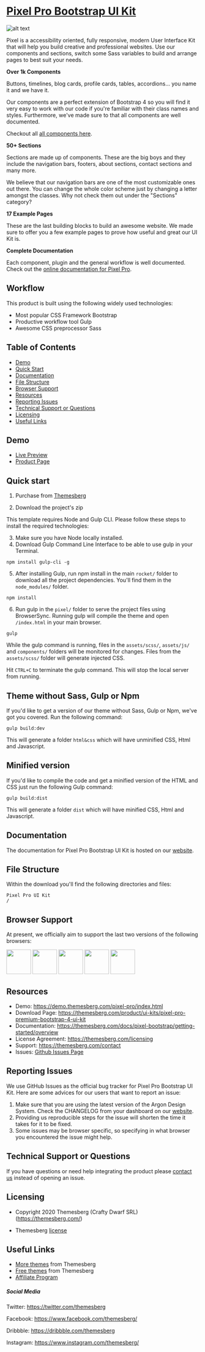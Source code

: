 # [Pixel Pro Bootstrap UI Kit](https://demo.themesberg.com/pixel-pro/)

![alt text](https://themesberg.s3.us-east-2.amazonaws.com/public/products/pixel-pro/pixel-pro-preview.jpg "Pixel Pro Bootstrap UI Kit")

Pixel is a accessibility oriented, fully responsive, modern User Interface Kit that will help you build creative and professional websites. Use our components and sections, switch some Sass variables to build and arrange pages to best suit your needs.

**Over 1k Components**

Buttons, timelines, blog cards, profile cards, tables, accordions... you name it and we have it.

Our components are a perfect extension of Bootstrap 4 so you will find it very easy to work with our code if you're familiar with their class names and styles. Furthermore, we've made sure to that all components are well documented.

Checkout all [all components here](https://demo.themesberg.com/pixel-pro/html/components/all.html).

**50+ Sections**

Sections are made up of components. These are the big boys and they include the navigation bars, footers, about sections, contact sections and many more.

We believe that our navigation bars are one of the most customizable ones out there. You can change the whole color scheme just by changing a letter amongst the classes. Why not check them out under the "Sections" category?

**17 Example Pages**

These are the last building blocks to build an awesome website. We made sure to offer you a few example pages to prove how useful and great our UI Kit is.

**Complete Documentation**

Each component, plugin and the general workflow is well documented. Check out the [online documentation for Pixel Pro](https://themesberg.com/docs/pixel-bootstrap/getting-started/overview).

## Workflow

This product is built using the following widely used technologies:

- Most popular CSS Framework Bootstrap
- Productive workflow tool Gulp
- Awesome CSS preprocessor Sass

## Table of Contents

* [Demo](#demo)
* [Quick Start](#quick-start)
* [Documentation](#documentation)
* [File Structure](#file-structure)
* [Browser Support](#browser-support)
* [Resources](#resources)
* [Reporting Issues](#reporting-issues)
* [Technical Support or Questions](#technical-support-or-questions)
* [Licensing](#licensing)
* [Useful Links](#useful-links)

## Demo

-   [Live Preview](https://demo.themesberg.com/pixel-pro/)
-   [Product Page](https://themesberg.com/product/ui-kits/pixel-pro-premium-bootstrap-4-ui-kit)

## Quick start

1. Purchase from [Themesberg](https://themesberg.com/product/ui-kits/pixel-pro-premium-bootstrap-4-ui-kit)

2. Download the project's zip

This template requires Node and Gulp CLI. Please follow these steps to install the required technologies:

3. Make sure you have Node locally installed.
4. Download Gulp Command Line Interface to be able to use gulp in your Terminal.

```
npm install gulp-cli -g
```

5. After installing Gulp, run npm install in the main `rocket/` folder to download all the project dependencies. You'll find them in the `node_modules/` folder.

```
npm install
```

6. Run gulp in the `pixel/` folder to serve the project files using BrowserSync. Running gulp will compile the theme and open `/index.html` in your main browser.

```
gulp
```

While the gulp command is running, files in the `assets/scss/`, `assets/js/` and `components/` folders will be monitored for changes. Files from the `assets/scss/` folder will generate injected CSS.

Hit `CTRL+C` to terminate the gulp command. This will stop the local server from running.

## Theme without Sass, Gulp or Npm

If you'd like to get a version of our theme without Sass, Gulp or Npm, we've got you covered. Run the following command:

```
gulp build:dev
```

This will generate a folder `html&css` which will have unminified CSS, Html and Javascript.

## Minified version

If you'd like to compile the code and get a minified version of the HTML and CSS just run the following Gulp command:

```
gulp build:dist
```

This will generate a folder `dist` which will have minified CSS, Html and Javascript.

## Documentation
The documentation for Pixel Pro Bootstrap UI Kit is hosted on our [website](https://themesberg.com/docs/pixel-bootstrap/getting-started/overview).

## File Structure
Within the download you'll find the following directories and files:

```
Pixel Pro UI Kit
/

```


## Browser Support

At present, we officially aim to support the last two versions of the following browsers:

<img src="https://s3.amazonaws.com/creativetim_bucket/github/browser/chrome.png" width="64" height="64"> <img src="https://s3.amazonaws.com/creativetim_bucket/github/browser/firefox.png" width="64" height="64"> <img src="https://s3.amazonaws.com/creativetim_bucket/github/browser/edge.png" width="64" height="64"> <img src="https://s3.amazonaws.com/creativetim_bucket/github/browser/safari.png" width="64" height="64"> <img src="https://s3.amazonaws.com/creativetim_bucket/github/browser/opera.png" width="64" height="64">

## Resources
- Demo: <https://demo.themesberg.com/pixel-pro/index.html>
- Download Page: <https://themesberg.com/product/ui-kits/pixel-pro-premium-bootstrap-4-ui-kit>
- Documentation: <https://themesberg.com/docs/pixel-bootstrap/getting-started/overview>
- License Agreement: <https://themesberg.com/licensing>
- Support: <https://themesberg.com/contact>
- Issues: [Github Issues Page](https://github.com/creativetimofficial/pixel-pro-bootstrap-ui-kit/issues)

## Reporting Issues

We use GitHub Issues as the official bug tracker for Pixel Pro Bootstrap UI Kit. Here are some advices for our users that want to report an issue:

1. Make sure that you are using the latest version of the Argon Design System. Check the CHANGELOG from your dashboard on our [website](https://www.creative-tim.com/).
2. Providing us reproducible steps for the issue will shorten the time it takes for it to be fixed.
3. Some issues may be browser specific, so specifying in what browser you encountered the issue might help.


## Technical Support or Questions

If you have questions or need help integrating the product please [contact us](https://themesberg.com/contact) instead of opening an issue.


## Licensing

- Copyright 2020 Themesberg (Crafty Dwarf SRL) (https://themesberg.com/)

- Themesberg [license](https://themesberg.com/licensing)


## Useful Links

- [More themes](https://themesberg.com/themes) from Themesberg
- [Free themes](https://themesberg.com/products/free-themes) from Themesberg
- [Affiliate Program](https://themesberg.com/affiliate)

##### Social Media

Twitter: <https://twitter.com/themesberg>

Facebook: <https://www.facebook.com/themesberg/>

Dribbble: <https://dribbble.com/themesberg>

Instagram: <https://www.instagram.com/themesberg/>
